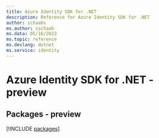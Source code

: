 ```yaml
---
title: Azure Identity SDK for .NET
description: Reference for Azure Identity SDK for .NET
author: schaabs
ms.author: sschaab
ms.data: 05/16/2023
ms.topic: reference
ms.devlang: dotnet
ms.service: identity
---
```

# Azure Identity SDK for .NET - preview
## Packages - preview
[!INCLUDE [packages](identity-index.md)]
